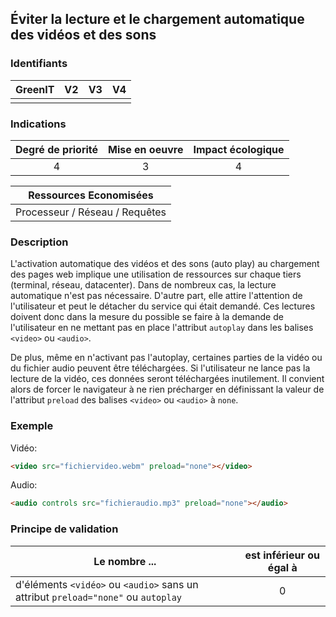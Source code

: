 ## Éviter la lecture et le chargement automatique des vidéos et des sons

### Identifiants

| GreenIT |  V2  |  V3  |  V4  |
|:-------:|:----:|:----:|:----:|
|      |   |   |      |

### Indications

| Degré de priorité |      Mise en oeuvre       |  Impact écologique    |
|:-------------------:|:-------------------------:|:---------------------:|
| 4 | 3 | 4 |

|Ressources Economisées                                      |
|:----------------------------------------------------------:|
|Processeur / Réseau / Requêtes    |

### Description

L'activation automatique des vidéos et des sons (auto play) au chargement des pages web implique une utilisation de ressources sur chaque tiers (terminal, réseau, datacenter).
Dans de nombreux cas, la lecture automatique n'est pas nécessaire.
D'autre part, elle attire l'attention de l'utilisateur et peut le détacher du service qui était demandé.
Ces lectures doivent donc dans la mesure du possible se faire à la demande de l'utilisateur en ne mettant pas en place l'attribut `autoplay` dans les balises `<video>` ou `<audio>`. 

De plus, même en n'activant pas l'autoplay, certaines parties de la vidéo ou du fichier audio peuvent être téléchargées. 
Si l'utilisateur ne lance pas la lecture de la vidéo, ces données seront téléchargées inutilement. 
Il convient alors de forcer le navigateur à ne rien précharger en définissant la valeur de l'attribut `preload` des balises `<video>` ou `<audio>` à `none`.

### Exemple

Vidéo:

```html
<video src="fichiervideo.webm" preload="none"></video>
```

Audio:

```html
<audio controls src="fichieraudio.mp3" preload="none"></audio>
```

### Principe de validation

| Le nombre ... |     est inférieur ou égal à   |  
|-------------------|:-------------------------:|
| d'éléments `<vidéo>` ou `<audio>` sans un attribut `preload="none"` ou `autoplay` | 0 |
